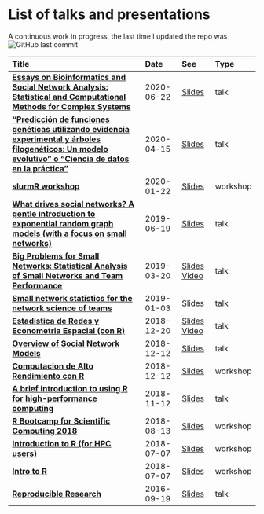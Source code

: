 
# List of talks and presentations

A continuous work in progress, the last time I updated the repo was
![GitHub last
commit](https://img.shields.io/github/last-commit/gvegayon/talks)

| Title                                                                                                                                                                                                                                        | Date       | See                                                                                                                                                                                                  | Type     |
| :------------------------------------------------------------------------------------------------------------------------------------------------------------------------------------------------------------------------------------------- | :--------- | :--------------------------------------------------------------------------------------------------------------------------------------------------------------------------------------------------- | :------- |
| <a href="20200622-phd-defense/README.md" target="_blank" style="font-weight:bold;">Essays on Bioinformatics and Social Network Analysis: Statistical and Computational Methods for Complex Systems</a>                                       | 2020-06-22 | <a href ="https://github.com/gvegayon/defense/raw/master/slides.pdf" target="_blank">Slides</a>                                                                                                      | talk     |
| <a href="20200400-charla-puc/README.md" target="_blank" style="font-weight:bold;">“Predicción de funciones genéticas utilizando evidencia experimental y árboles filogenéticos: Un modelo evolutivo” o “Ciencia de datos en la práctica”</a> | 2020-04-15 | <a href ="https://github.com/gvegayon/charla-puc-abril2020/blob/master/slides.pdf" target="_blank">Slides</a>                                                                                        | talk     |
| <a href="20201022-slurmr-workshop/README.md" target="_blank" style="font-weight:bold;">slurmR workshop</a>                                                                                                                                   | 2020-01-22 | <a href ="https://uscbiostats.github.io/slurmr-workshop" target="_blank">Slides</a>                                                                                                                  | workshop |
| <a href="20190600-laerug-ergms/README.md" target="_blank" style="font-weight:bold;">What drives social networks? A gentle introduction to exponential random graph models (with a focus on small networks)</a>                               | 2019-06-19 | <a href ="https://github.com/gvegayon/laerug-ergms-june2019/blob/master/slides.pdf" target="_blank">Slides</a>                                                                                       | talk     |
| <a href="20190429-nu/README.md" target="_blank" style="font-weight:bold;">Big Problems for Small Networks: Statistical Analysis of Small Networks and Team Performance</a>                                                                   | 2019-03-20 | <a href ="https://github.com/muriteams/nasn2018/blob/netscix2019/index.pdf" target="_blank">Slides</a> <a href ="https://youtu.be/0eTqv5cxTwU" target="_blank">Video</a>                             | talk     |
| <a href="20190103-netscix2019/README.md" target="_blank" style="font-weight:bold;">Small network statistics for the network science of teams</a>                                                                                             | 2019-01-03 | <a href ="https://github.com/muriteams/nasn2018/blob/netscix2019/index.pdf" target="_blank">Slides</a>                                                                                               | talk     |
| <a href="20190102-redes-estadisticas/README.md" target="_blank" style="font-weight:bold;">Estadística de Redes y Econometria Espacial (con R)</a>                                                                                            | 2018-12-20 | <a href ="https://github.com/gvegayon/redes-estadisticas2018" target="_blank">Slides</a> <a href ="https://www.facebook.com/Fundamentosdelosdatos/videos/281299225908470/" target="_blank">Video</a> | talk     |
| <a href="20180900-cais/README.md" target="_blank" style="font-weight:bold;">Overview of Social Network Models</a>                                                                                                                            | 2018-12-12 | <a href ="https://gvegayon.github.io/cais-sep2018" target="_blank">Slides</a>                                                                                                                        | talk     |
| <a href="20190104-satRdaySCL2018/README.md" target="_blank" style="font-weight:bold;">Computacion de Alto Rendimiento con R</a>                                                                                                              | 2018-12-12 | <a href ="NA" target="_blank">Slides</a>                                                                                                                                                             | workshop |
| <a href="20181100-laerug-hpc-with-r/README.md" target="_blank" style="font-weight:bold;">A brief introduction to using R for high-performance computing</a>                                                                                  | 2018-11-12 | <a href ="https://gvegayon.github.io/laerug-hpc-w-r-nov2018/" target="_blank">Slides</a>                                                                                                             | talk     |
| <a href="20180813-rbootcamp/README.md" target="_blank" style="font-weight:bold;">R Bootcamp for Scientific Computing 2018</a>                                                                                                                | 2018-08-13 | <a href ="https://cdn.rawgit.com/USCbiostats/rbootcamp/master/day2/presentation.html" target="_blank">Slides</a>                                                                                     | workshop |
| <a href="20180707-hpc-with-r/README.md" target="_blank" style="font-weight:bold;">Introduction to R (for HPC users)</a>                                                                                                                      | 2018-07-07 | <a href ="https://uscbiostats.github.io/hpc-with-r/" target="_blank">Slides</a>                                                                                                                      | workshop |
| <a href="20180707-intro2r/README.md" target="_blank" style="font-weight:bold;">Intro to R</a>                                                                                                                                                | 2018-07-07 | <a href ="https://gvegayon.github.io/intro2r" target="_blank">Slides</a>                                                                                                                             | workshop |
| <a href="20160919-reproducible-research/README.md" target="_blank" style="font-weight:bold;">Reproducible Research</a>                                                                                                                       | 2016-09-19 | <a href ="https://gvegayon.github.io/reproducible_research/" target="_blank">Slides</a>                                                                                                              | talk     |
